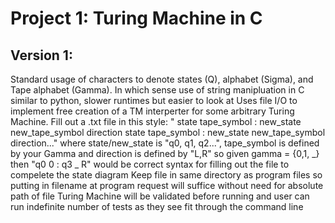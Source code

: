 # Project 1: Turing Machine in C
## Version 1:

Standard usage of characters to denote states (Q), alphabet (Sigma), and Tape alphabet (Gamma). In which sense use of string manipluation in C similar to python, slower runtimes but easier to look at
Uses file I/O to implement free creation of a TM interperter for some arbitrary Turing Machine.
Fill out a .txt file in this style:
" state tape_symbol : new_state new_tape_symbol direction
  state tape_symbol : new_state new_tape_symbol direction..."
  where state/new_state is "q0, q1, q2...", tape_symbol is defined by your Gamma and direction is defined
  by "L,R" so given gamma = {0,1, _} then "q0 0 : q3 _ R" would be correct syntax for filling out the file to compelete the state diagram
  Keep file in same directory as program files so putting in filename at program request will suffice without need for absolute path of file
  Turing Machine will be validated before running and user can run indefinite number of tests as they see fit through the command line

